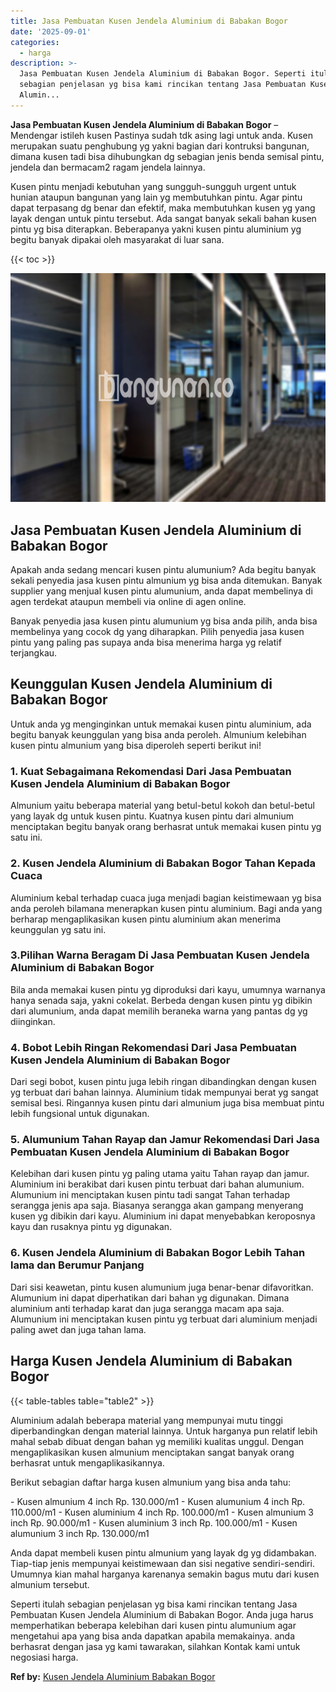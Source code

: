 ```yaml
---
title: Jasa Pembuatan Kusen Jendela Aluminium di Babakan Bogor
date: '2025-09-01'
categories:
  - harga
description: >-
  Jasa Pembuatan Kusen Jendela Aluminium di Babakan Bogor. Seperti itulah
  sebagian penjelasan yg bisa kami rincikan tentang Jasa Pembuatan Kusen Jendela
  Alumin...
---
```


**Jasa Pembuatan Kusen Jendela Aluminium di Babakan Bogor** – Mendengar istileh kusen Pastinya sudah tdk asing lagi untuk anda. Kusen merupakan suatu penghubung yg yakni bagian dari kontruksi bangunan, dimana kusen tadi bisa dihubungkan dg sebagian jenis benda semisal pintu, jendela dan bermacam2 ragam jendela lainnya.

Kusen pintu menjadi kebutuhan yang sungguh-sungguh urgent untuk hunian ataupun bangunan yang lain yg membutuhkan pintu. Agar pintu dapat terpasang dg benar dan efektif, maka membutuhkan kusen yg yang layak dengan untuk pintu tersebut. Ada sangat banyak sekali bahan kusen pintu yg bisa diterapkan. Beberapanya yakni kusen pintu aluminium yg begitu banyak dipakai oleh masyarakat di luar sana.

{{< toc >}}

![Jasa Pembuatan Kusen Jendela Aluminium di Babakan Bogor](/images/harga-kusen-jendela-alumunium-45.png)

## Jasa Pembuatan Kusen Jendela Aluminium di Babakan Bogor

Apakah anda sedang mencari kusen pintu alumunium? Ada begitu banyak sekali penyedia jasa kusen pintu almunium yg bisa anda ditemukan. Banyak supplier yang menjual kusen pintu alumunium, anda dapat membelinya di agen terdekat ataupun membeli via online di agen online.

Banyak penyedia jasa kusen pintu alumunium yg bisa anda pilih, anda bisa membelinya yang cocok dg yang diharapkan. Pilih penyedia jasa kusen pintu yang paling pas supaya anda bisa menerima harga yg relatif terjangkau.

## Keunggulan Kusen Jendela Aluminium di Babakan Bogor

Untuk anda yg menginginkan untuk memakai kusen pintu aluminium, ada begitu banyak keunggulan yang bisa anda peroleh. Almunium kelebihan kusen pintu almunium yang bisa diperoleh seperti berikut ini!

### 1\. Kuat Sebagaimana Rekomendasi Dari Jasa Pembuatan Kusen Jendela Aluminium di Babakan Bogor

Almunium yaitu beberapa material yang betul-betul kokoh dan betul-betul yang layak dg untuk kusen pintu. Kuatnya kusen pintu dari almunium menciptakan begitu banyak orang berhasrat untuk memakai kusen pintu yg satu ini.

### 2\. Kusen Jendela Aluminium di Babakan Bogor Tahan Kepada Cuaca

Aluminium kebal terhadap cuaca juga menjadi bagian keistimewaan yg bisa anda peroleh bilamana menerapkan kusen pintu aluminium. Bagi anda yang berharap mengaplikasikan kusen pintu aluminium akan menerima keunggulan yg satu ini.

### 3.Pilihan Warna Beragam Di Jasa Pembuatan Kusen Jendela Aluminium di Babakan Bogor

Bila anda memakai kusen pintu yg diproduksi dari kayu, umumnya warnanya hanya senada saja, yakni cokelat. Berbeda dengan kusen pintu yg dibikin dari alumunium, anda dapat memilih beraneka warna yang pantas dg yg diinginkan.

### 4\. Bobot Lebih Ringan Rekomendasi Dari Jasa Pembuatan Kusen Jendela Aluminium di Babakan Bogor

Dari segi bobot, kusen pintu juga lebih ringan dibandingkan dengan kusen yg terbuat dari bahan lainnya. Aluminium tidak mempunyai berat yg sangat semisal besi. Ringannya kusen pintu dari almunium juga bisa membuat pintu lebih fungsional untuk digunakan.

### 5\. Alumunium Tahan Rayap dan Jamur Rekomendasi Dari Jasa Pembuatan Kusen Jendela Aluminium di Babakan Bogor

Kelebihan dari kusen pintu yg paling utama yaitu Tahan rayap dan jamur. Aluminium ini berakibat dari kusen pintu terbuat dari bahan alumunium. Alumunium ini menciptakan kusen pintu tadi sangat Tahan terhadap serangga jenis apa saja. Biasanya serangga akan gampang menyerang kusen yg dibikin dari kayu. Aluminium ini dapat menyebabkan keroposnya kayu dan rusaknya pintu yg digunakan.

### 6\. Kusen Jendela Aluminium di Babakan Bogor Lebih Tahan lama dan Berumur Panjang

Dari sisi keawetan, pintu kusen alumunium juga benar-benar difavoritkan. Alumunium ini dapat diperhatikan dari bahan yg digunakan. Dimana aluminium anti terhadap karat dan juga serangga macam apa saja. Alumunium ini menciptakan kusen pintu yg terbuat dari aluminium menjadi paling awet dan juga tahan lama.

## Harga Kusen Jendela Aluminium di Babakan Bogor

{{< table-tables table="table2" >}}

Aluminium adalah beberapa material yang mempunyai mutu tinggi diperbandingkan dengan material lainnya. Untuk harganya pun relatif lebih mahal sebab dibuat dengan bahan yg memiliki kualitas unggul. Dengan mengaplikasikan kusen almunium menciptakan sangat banyak orang berhasrat untuk mengaplikasikannya.

Berikut sebagian daftar harga kusen almunium yang bisa anda tahu:

\- Kusen almunium 4 inch Rp. 130.000/m1 - Kusen alumunium 4 inch Rp. 110.000/m1 - Kusen aluminium 4 inch Rp. 100.000/m1 - Kusen almunium 3 inch Rp. 90.000/m1 - Kusen aluminium 3 inch Rp. 100.000/m1 - Kusen alumunium 3 inch Rp. 130.000/m1

Anda dapat membeli kusen pintu almunium yang layak dg yg didambakan. Tiap-tiap jenis mempunyai keistimewaan dan sisi negative sendiri-sendiri. Umumnya kian mahal harganya karenanya semakin bagus mutu dari kusen almunium tersebut.

Seperti itulah sebagian penjelasan yg bisa kami rincikan tentang Jasa Pembuatan Kusen Jendela Aluminium di Babakan Bogor. Anda juga harus memperhatikan beberapa kelebihan dari kusen pintu alumunium agar mengetahui apa yang bisa anda dapatkan apabila memakainya. anda berhasrat dengan jasa yg kami tawarakan, silahkan Kontak kami untuk negosiasi harga.

**Ref by:** [Kusen Jendela Aluminium Babakan Bogor](https://id.wikipedia.org/wiki/Kusen)
